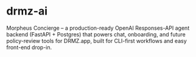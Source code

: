 # drmz-ai
Morpheus Concierge – a production-ready OpenAI Responses-API agent backend (FastAPI + Postgres) that powers chat, onboarding, and future policy-review tools for DRMZ.app, built for CLI-first workflows and easy front-end drop-in.
